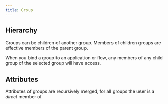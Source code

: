 ```yaml
---
title: Group
---
```


## Hierarchy

Groups can be children of another group. Members of children groups are effective members of the parent group.

When you bind a group to an application or flow, any members of any child group of the selected group will have access.

## Attributes

Attributes of groups are recursively merged, for all groups the user is a _direct_ member of.

